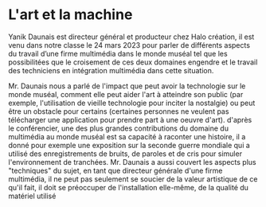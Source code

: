 # L'art et la machine

Yanik Daunais est directeur général et producteur chez Halo création, il est venu dans notre classe le 24 mars 2023 pour parler de différents aspects du travail d’une firme multimédia dans le monde muséal tel que les possibilitées que le croisement de ces deux domaines engendre et le travail des techniciens en intégration multimédia dans cette situation.

Mr. Daunais nous a parlé de l'impact que peut avoir la technologie sur le monde muséal, comment elle peut aider l'art à atteindre son public (par exemple, l'utilisation de vieille technologie pour inciter la nostalgie) ou peut être un obstacle pour certains (certaines personnes ne veulent pas télécharger une application pour prendre part à une oeuvre d'art). d'après le conférencier, une des plus grandes contributions du domaine du multimédia au monde muséal est sa capacité à raconter une histoire, il a donné pour exemple une exposition sur la seconde guerre mondiale qui a utilisé des enregistrements de bruits, de paroles et de cris pour simuler l'environnement de tranchées. Mr. Daunais a aussi couvert les aspects plus "techniques" du sujet, en tant que directeur générale d'une firme multimédia, il ne peut pas seulement se soucier de la valeur artistique de ce qu'il fait, il doit se préoccuper de l'installation elle-même, de la qualité du matériel utilisé
